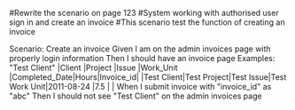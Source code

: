 #Rewrite the scenario on page 123
#System working with authorised user sign in and create an invoice
#This scenario test the function of creating an invoice

Scenario: Create an invoice
	Given I am on the admin invoices page with properly login information
	Then I should have an invoice page
		Examples: "Test Client"
		|Client     |Project     |Issue     |Work_Unit    |Completed_Date|Hours|Invoice_id|
		|Test Client|Test Project|Test Issue|Test Work Unit|2011-08-24   |7.5  |          |
	When I submit invoice with "invoice_id" as "abc"
	Then I should not see "Test Client" on the admin invoices page